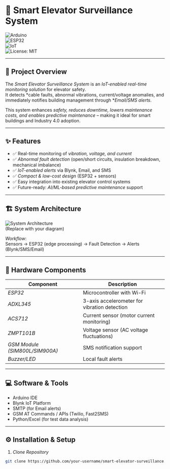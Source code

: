 # 🚀 Smart Elevator Surveillance System  

![Arduino](https://img.shields.io/badge/Arduino-IDE-blue)  
![ESP32](https://img.shields.io/badge/ESP32-Microcontroller-orange)  
![IoT](https://img.shields.io/badge/IoT-Smart%20System-green)  
![License: MIT](https://img.shields.io/badge/License-MIT-yellow.svg)  

---

## 📌 Project Overview  
The *Smart Elevator Surveillance System* is an *IoT-enabled real-time monitoring solution* for elevator safety.  
It detects *cable faults, abnormal vibrations, current/voltage anomalies, and immediately notifies building management through **Email/SMS alerts*.  

This system enhances *safety, reduces downtime, lowers maintenance costs, and enables predictive maintenance* – making it ideal for smart buildings and Industry 4.0 adoption.  

---

## ✨ Features  
- ✅ Real-time monitoring of *vibration, voltage, and current*  
- ✅ *Abnormal fault detection* (open/short circuits, insulation breakdown, mechanical imbalance)  
- ✅ *IoT-enabled alerts* via Blynk, Email, and SMS  
- ✅ *Compact & low-cost design* (ESP32 + sensors)  
- ✅ Easy integration into existing elevator control systems  
- ✅ Future-ready: *AI/ML-based predictive maintenance* support  

---

## 🏗 System Architecture  

![System Architecture](docs/system-architecture.png)  
(Replace with your diagram)  

*Workflow*:  
Sensors → ESP32 (edge processing) → Fault Detection → Alerts (Blynk/SMS/Email)  

---

## 🔧 Hardware Components  
| Component | Description |  
|-----------|-------------|  
| *ESP32* | Microcontroller with Wi-Fi |  
| *ADXL345* | 3-axis accelerometer for vibration detection |  
| *ACS712* | Current sensor (motor current monitoring) |  
| *ZMPT101B* | Voltage sensor (AC voltage fluctuations) |  
| *GSM Module (SIM800L/SIM900A)* | SMS notification support |  
| *Buzzer/LED* | Local fault alerts |  

---

## 💻 Software & Tools  
- Arduino IDE  
- Blynk IoT Platform  
- SMTP (for Email alerts)  
- GSM AT Commands / APIs (Twilio, Fast2SMS)  
- Python/Excel (for test data analysis)  

---

## ⚙ Installation & Setup  
1. *Clone Repository*  
```bash
git clone https://github.com/your-username/smart-elevator-surveillance.git
